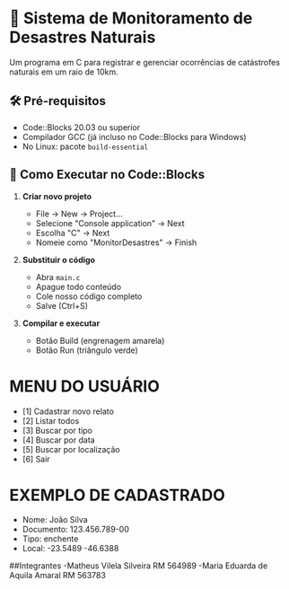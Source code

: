 # 🌋 Sistema de Monitoramento de Desastres Naturais

Um programa em C para registrar e gerenciar ocorrências de catástrofes naturais em um raio de 10km.

## 🛠️ Pré-requisitos

- Code::Blocks 20.03 ou superior
- Compilador GCC (já incluso no Code::Blocks para Windows)
- No Linux: pacote `build-essential`

## 🚀 Como Executar no Code::Blocks

1. **Criar novo projeto**
   - File → New → Project...
   - Selecione "Console application" → Next
   - Escolha "C" → Next
   - Nomeie como "MonitorDesastres" → Finish

2. **Substituir o código**
   - Abra `main.c`
   - Apague todo conteúdo
   - Cole nosso código completo
   - Salve (Ctrl+S)

3. **Compilar e executar**
   - Botão Build (engrenagem amarela)
   - Botão Run (triângulo verde)
 # MENU DO USUÁRIO
 - [1] Cadastrar novo relato
 - [2] Listar todos
 - [3] Buscar por tipo
 - [4] Buscar por data
 - [5] Buscar por localização
 - [6] Sair
# EXEMPLO DE CADASTRADO
 - Nome: João Silva
 - Documento: 123.456.789-00
 - Tipo: enchente
 - Local: -23.5489 -46.6388


##Integrantes
-Matheus Vilela Silveira RM 564989
-Maria Eduarda de Aquila Amaral RM 563783
